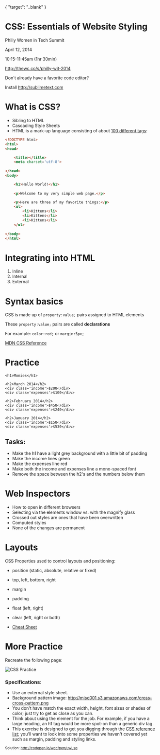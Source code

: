 {
  "target": "_blank"
}


# CSS: Essentials of Website Styling

Philly Women in Tech Summit

April 12, 2014

10:15-11:45am (1hr 30min)

http://thewc.co/s/philly-wit-2014

Don't already have a favorite code editor? 

Install <http://sublimetext.com>



# What is CSS?

* Sibling to HTML
* Cascading Style Sheets
* HTML is a mark-up language consisting of about [100 different tags](https://developer.mozilla.org/en/HTML/Element):

````html
<!DOCTYPE html>
<html>
<head>

	<title></title>
	<meta charset='utf-8'>
	
</head>
<body>

	<h1>Hello World!</h1>
	
	<p>Welcome to my very simple web page.</p>

	<p>Here are three of my favorite things:</p>
	<ul>
		<li>Kittens</li>
		<li>Kittens</li>
		<li>Kittens</li>
	</ul>
	
</body>
</html>
````
	

# Integrating into HTML

1. Inline
2. Internal
3. External


# Syntax basics


CSS is made up of `property:value;` pairs assigned to HTML elements

These `property:value;` pairs are called **declarations**

For example: `color:red;` or `margin:5px;`

[MDN CSS Reference](https://developer.mozilla.org/en-US/docs/Web/CSS/Reference)


# Practice

	<h1>Monies</h1>
	
	<h2>March 2014</h2>
	<div class='income'>$200</div>
	<div class='expenses'>$100</div>
	
	<h2>February 2014</h2>
	<div class='income'>$450</div>
	<div class='expenses'>$240</div>
	
	<h2>January 2014</h2>
	<div class='income'>$150</div>
	<div class='expenses'>$530</div>
	
## Tasks:

* Make the h1 have a light grey background with a little bit of padding
* Make the income lines green
* Make the expenses line red
* Make both the income and expenses line a mono-spaced font
* Remove the space between the h2's and the numbers below them


# Web Inspectors

* How to open in different browsers
* Selecting via the elements window vs. with the magnify glass
* Crossed out styles are ones that have been overwritten
* Computed styles
* None of the changes are permanent

# Layouts

CSS Properties used to control layouts and positioning:

* position (static, absolute, relative or fixed)
* top, left, bottom, right
* margin
* padding
* float (left, right)
* clear (left, right or both)

* [Cheat Sheet](http://thewc.co.s3.amazonaws.com/challenges/css-layouts-cheat-sheet.pdf)


# More Practice

Recreate the following page:

![CSS Practice](http://making-the-internet.s3.amazonaws.com/css-basics-exercise.png?2x)



### Specifications:

* Use an external style sheet.
* Background pattern image: <http://misc001.s3.amazonaws.com/cross-cross-pattern.png>
* You don't have match the exact width, height, font sizes or shades of color; just try to get as close as you can.
* Think about using the element for the job. For example, if you have a large heading, an h1 tag would be more spot-on than a generic div tag.
* This exercise is designed to get you digging through the [CSS reference list](https://developer.mozilla.org/en-US/docs/Web/CSS/Reference); you'll want to look into some properties we haven't covered yet such as margin, padding and styling links.

<small>Solution: <http://codepen.io/wcc/pen/uwLsq></small>
